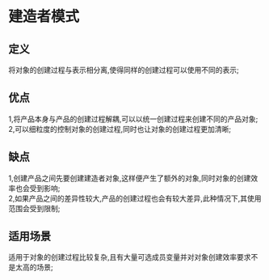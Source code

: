 # 建造者模式
## 定义
将对象的创建过程与表示相分离,使得同样的创建过程可以使用不同的表示;

## 优点
1,将产品本身与产品的创建过程解耦,可以以统一创建过程来创建不同的产品对象;
2,可以细粒度的控制对象的创建过程,同时也让对象的创建过程更加清晰;

## 缺点
1,创建产品之间先要创建建造者对象,这样便产生了额外的对象,同时对象的创建效率也会受到影响;  
2,如果产品之间的差异性较大,产品的创建过程也会有较大差异,此种情况下,其使用范围会受到限制;

## 适用场景
适用于对象的创建过程比较复杂,且有大量可选成员变量并对对象创建效率要求不是太高的场景;